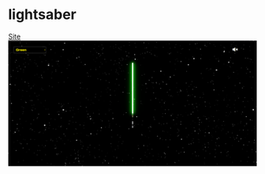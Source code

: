 # lightsaber
[Site](https://kasperofzeau.github.io/lightsaber/)
<img src="lightsaber.jpg" alt="img_website">
